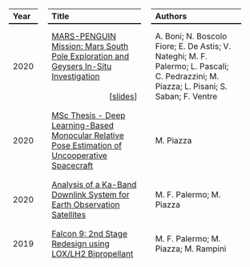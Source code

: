 <table style="
    border-collapse: separate;
    border-spacing: 20px 12px;
    width: 100%;
    text-align: left;
    ">
  <thead>
    <tr>
      <th style="border-bottom: 2px solid #000;">Year</th>
      <th style="border-bottom: 2px solid #000;">Title</th>
      <th style="border-bottom: 2px solid #000;">Authors</th>
    </tr>
  </thead>
  <tbody>
    <tr>
      <td>2020</td>
      <td>
        <a href="files/polimi-mars-penguin.pdf">
          MARS-PENGUIN Mission: Mars South Pole Exploration and Geysers In-Situ Investigation
        </a>
        <br><br>
        <span style="float: right;">
          [<a href="files/polimi-mars-penguin-slides.pdf">slides</a>]
        </span>
      </td>
      <td>
        A. Boni; N. Boscolo Fiore; E. De Astis; V. Nateghi; M. F. Palermo; L. Pascali; C. Pedrazzini; M. Piazza; L. Pisani; S. Saban; F. Ventre
      </td>
    </tr>
    <tr>
      <td>2020</td>
      <td>
        <a href="files/msc_thesis.pdf">
          MSc Thesis - Deep Learning-Based Monocular Relative Pose Estimation of Uncooperative Spacecraft
        </a>
      </td>
      <td>
        M. Piazza
      </td>
    </tr>
    <tr>
      <td>2020</td>
      <td>
        <a href="files/polimi-telecom.pdf">
          Analysis of a Ka-Band Downlink System for Earth Observation Satellites
        </a>
      </td>
      <td>
        M. F. Palermo; M. Piazza
      </td>
    </tr>
    <tr>
      <td>2019</td>
      <td>
        <a href="files/polimi-propulsion.pdf">
          Falcon 9: 2nd Stage Redesign using LOX/LH2 Bipropellant
        </a>
      </td>
      <td>
        M. F. Palermo; M. Piazza; M. Rampini
      </td>
    </tr>
  </tbody>
</table>